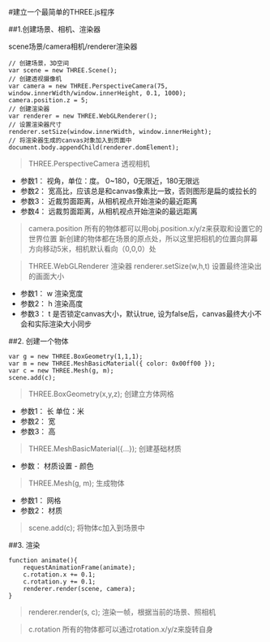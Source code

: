 #建立一个最简单的THREE.js程序

##1.创建场景、相机、渲染器

scene场景/camera相机/renderer渲染器

```
// 创建场景，3D空间
var scene = new THREE.Scene();
// 创建透视摄像机
var camera = new THREE.PerspectiveCamera(75, window.innerWidth/window.innerHeight, 0.1, 1000);
camera.position.z = 5;
// 创建渲染器
var renderer = new THREE.WebGLRenderer();
// 设置渲染器尺寸
renderer.setSize(window.innerWidth, window.innerHeight);
// 将渲染器生成的canvas对象加入到页面中
document.body.appendChild(renderer.domElement);
```

> THREE.PerspectiveCamera 透视相机

* 参数1： 视角，单位：度。 0~180，0无限近，180无限远
* 参数2： 宽高比，应该总是和canvas像素比一致，否则图形是扁的或拉长的
* 参数3： 近裁剪面距离，从相机视点开始渲染的最近距离
* 参数4： 远裁剪面距离，从相机视点开始渲染的最远距离

> camera.position
> 所有的物体都可以用obj.position.x/y/z来获取和设置它的世界位置
> 新创建的物体都在场景的原点处，所以这里把相机的位置向屏幕方向移动5米，相机默认看向（0,0,0）处

> THREE.WebGLRenderer 渲染器
> renderer.setSize(w,h,t) 设置最终渲染出的画面大小

* 参数1： w 渲染宽度
* 参数2： h 渲染高度
* 参数3： t 是否锁定canvas大小，默认true, 设为false后，canvas最终大小不会和实际渲染大小同步


##2. 创建一个物体

```
var g = new THREE.BoxGeometry(1,1,1);
var m = new THREE.MeshBasicMaterial({ color: 0x00ff00 });
var c = new THREE.Mesh(g, m);
scene.add(c);

```

> THREE.BoxGeometry(x,y,z); 创建立方体网格

* 参数1： 长 单位：米
* 参数2： 宽
* 参数3： 高

> THREE.MeshBasicMaterial({...}); 创建基础材质

* 参数： 材质设置 - 颜色

> THREE.Mesh(g, m); 生成物体

* 参数1： 网格
* 参数2： 材质

> scene.add(c); 将物体c加入到场景中


##3. 渲染

```
function animate(){
	requestAnimationFrame(animate);
	c.rotation.x += 0.1;
	c.rotation.y += 0.1;
	renderer.render(scene, camera);
}
```

> renderer.render(s, c); 渲染一帧，根据当前的场景、照相机

> c.rotation 所有的物体都可以通过rotation.x/y/z来旋转自身